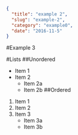 ```json
{
  "title": "example 2",
  "slug": "example-2",
  "category": "example0",
  "date": "2016-11-5"
}
```
#Example 3

#Lists
##Unordered
* Item 1
* Item 2
  * Item 2a
  * Item 2b
##Ordered
1. Item 1
2. Item 2
3. Item 3
   * Item 3a
   * Item 3b